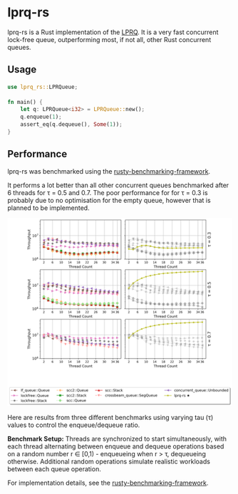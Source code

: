 # lprq-rs
lprq-rs is a Rust implementation of the [LPRQ](https://dl.acm.org/doi/abs/10.1145/3572848.3577485).
It is a very fast concurrent lock-free queue, outperforming most, if not all, other Rust concurrent queues.

## Usage
```rust
use lprq_rs::LPRQueue;

fn main() {
    let q: LPRQueue<i32> = LPRQueue::new();
    q.enqueue(1);
    assert_eq(q.dequeue(), Some(1));
}
```

## Performance
lprq-rs was benchmarked using the [rusty-benchmarking-framework](https://github.com/dcs-chalmers/rusty-benchmarking-framework).

It performs a lot better than all other concurrent queues benchmarked after 6 threads for τ = 0.5 and 0.7.
The poor performance for for τ = 0.3 is probably due to no optimisation for the empty queue, however
that is planned to be implemented.

![Benchmark results](https://raw.githubusercontent.com/WilleBerg/lprq-rs/refs/heads/main/images/six_subplot_comparison.png)

Here are results from three different benchmarks using varying tau (τ) values to control the enqueue/dequeue ratio. 

**Benchmark Setup:** Threads are synchronized to start simultaneously, with each thread alternating between enqueue and dequeue operations based on a random number r ∈ [0,1) - enqueueing when r > τ, dequeueing otherwise. Additional random operations simulate realistic workloads between each queue operation.

For implementation details, see the [rusty-benchmarking-framework](https://github.com/dcs-chalmers/rusty-benchmarking-framework).


